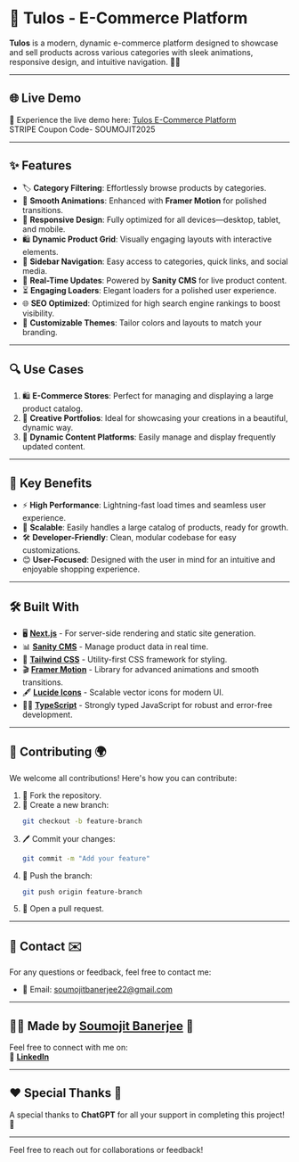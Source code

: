 # 🌟 **Tulos - E-Commerce Platform**

**Tulos** is a modern, dynamic e-commerce platform designed to showcase and sell products across various categories with sleek animations, responsive design, and intuitive navigation. 🚀✨  

---

## 🌐 **Live Demo**  
🎥 Experience the live demo here: [Tulos E-Commerce Platform](https://shorturl.at/R9FUV)  
STRIPE Coupon Code- SOUMOJIT2025

---

## ✨ **Features**  

- 🏷️ **Category Filtering**: Effortlessly browse products by categories.  
- 🎥 **Smooth Animations**: Enhanced with **Framer Motion** for polished transitions.  
- 📱 **Responsive Design**: Fully optimized for all devices—desktop, tablet, and mobile.  
- 🛍️ **Dynamic Product Grid**: Visually engaging layouts with interactive elements.  
- 📂 **Sidebar Navigation**: Easy access to categories, quick links, and social media.  
- 🔄 **Real-Time Updates**: Powered by **Sanity CMS** for live product content.  
- ⏳ **Engaging Loaders**: Elegant loaders for a polished user experience.  
- 🌐 **SEO Optimized**: Optimized for high search engine rankings to boost visibility.  
- 🎨 **Customizable Themes**: Tailor colors and layouts to match your branding.  

---

## 🔍 **Use Cases**  

1. 🛍️ **E-Commerce Stores**: Perfect for managing and displaying a large product catalog.  
2. 🎨 **Creative Portfolios**: Ideal for showcasing your creations in a beautiful, dynamic way.  
3. 📰 **Dynamic Content Platforms**: Easily manage and display frequently updated content.  

---

## 🚀 **Key Benefits**  

- ⚡ **High Performance**: Lightning-fast load times and seamless user experience.  
- 🌟 **Scalable**: Easily handles a large catalog of products, ready for growth.  
- 🛠️ **Developer-Friendly**: Clean, modular codebase for easy customizations.  
- 😊 **User-Focused**: Designed with the user in mind for an intuitive and enjoyable shopping experience.  

---

## 🛠️ **Built With**  

- 🖥️ **[Next.js](https://nextjs.org/)** - For server-side rendering and static site generation.  
- 📊 **[Sanity CMS](https://www.sanity.io/)** - Manage product data in real time.  
- 🎨 **[Tailwind CSS](https://tailwindcss.com/)** - Utility-first CSS framework for styling.  
- 🎬 **[Framer Motion](https://www.framer.com/motion/)** - Library for advanced animations and smooth transitions.  
- 🖋️ **[Lucide Icons](https://lucide.dev/)** - Scalable vector icons for modern UI.  
- 🧑‍💻 **[TypeScript](https://www.typescriptlang.org/)** - Strongly typed JavaScript for robust and error-free development.  

---

## 💬 **Contributing 🌍**

We welcome all contributions! Here's how you can contribute:

1. 🍴 Fork the repository.
2. 🌿 Create a new branch:
    ```bash
    git checkout -b feature-branch
    ```
3. 🖊️ Commit your changes:
    ```bash
    git commit -m "Add your feature"
    ```
4. 🚀 Push the branch:
    ```bash
    git push origin feature-branch
    ```
5. 🔀 Open a pull request.

---

## 📧 **Contact ✉️**

For any questions or feedback, feel free to contact me:

- 📧 Email: [soumojitbanerjee22@gmail.com](mailto:soumojitbanerjee22@gmail.com)

---

## 👨‍💻 **Made by [Soumojit Banerjee](https://www.linkedin.com/in/soumojit-banerjee-4914b3228/)** 💼

Feel free to connect with me on:  
🔗 [**LinkedIn**](https://www.linkedin.com/in/soumojit-banerjee-4914b3228/)  

---

## ❤️ **Special Thanks 🙏**

A special thanks to **ChatGPT** for all your support in completing this project! 🌟

---

Feel free to reach out for collaborations or feedback!
